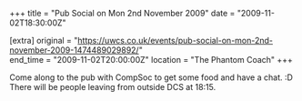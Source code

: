 +++
title = "Pub Social on Mon 2nd November 2009"
date = "2009-11-02T18:30:00Z"

[extra]
original = "https://uwcs.co.uk/events/pub-social-on-mon-2nd-november-2009-1474489029892/"    
end_time = "2009-11-02T20:00:00Z"
location = "The Phantom Coach"
+++

Come along to the pub with CompSoc to get some food and have a chat. :D There will be people leaving from outside DCS at 18:15.

